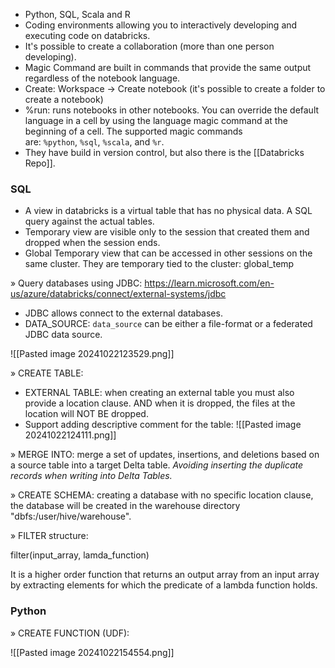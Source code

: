 * Python, SQL, Scala and R 
* Coding environments allowing you to interactively developing and executing code on databricks.
* It's possible to create a collaboration (more than one person developing).
* Magic Command are built in commands that provide the same output regardless of the notebook language. 
* Create: Workspace -> Create notebook (it's possible to create a folder to create a notebook)
* %run: runs notebooks in other notebooks. You can override the default language in a cell by using the language magic command at the beginning of a cell. The supported magic commands are: `%python`, `%sql`, `%scala`, and `%r`.
* They have build in version control, but also there is the [[Databricks Repo]].


### SQL 

+ A view in databricks is a virtual table that has no physical data. A SQL query against the actual tables.
+ Temporary view are visible only to the session that created them and dropped when the session ends. 
+ Global Temporary view that can be accessed in other sessions on the same cluster. They are temporary tied to the cluster: global_temp

» Query databases using JDBC:
https://learn.microsoft.com/en-us/azure/databricks/connect/external-systems/jdbc
+ JDBC allows connect to the external databases.
+ DATA_SOURCE: `data_source` can be either a file-format or a federated JDBC data source.

![[Pasted image 20241022123529.png]]

» CREATE TABLE: 
 + EXTERNAL TABLE: when creating an external table you must also provide a location clause. AND when it is dropped, the files at the location will NOT BE dropped. 
 + Support adding descriptive comment for the table:
![[Pasted image 20241022124111.png]]

» MERGE INTO: merge a set of updates, insertions, and deletions based on a source table into a target Delta table. *Avoiding inserting the duplicate records when writing into Delta Tables.*

» CREATE SCHEMA: creating a database with no specific location clause, the database will be created in the warehouse directory "dbfs:/user/hive/warehouse".

» FILTER structure: 

 filter(input_array, lamda_function)

It is a higher order function that returns an output array from an input array by extracting elements for which the predicate of a lambda function holds.

### Python 
» CREATE FUNCTION (UDF): 

![[Pasted image 20241022154554.png]]


